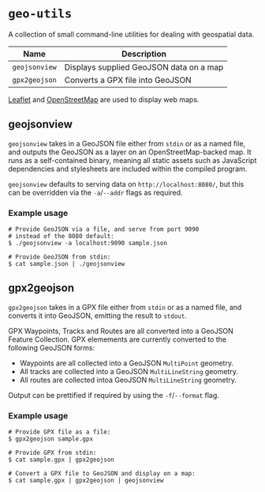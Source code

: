# `geo-utils`
A collection of small command-line utilities for dealing with geospatial data.

Name|Description
---|---
`geojsonview`|Displays supplied GeoJSON data on a map
`gpx2geojson`|Converts a GPX file into GeoJSON

[Leaflet](https://leafletjs.com/) and [OpenStreetMap](https://www.openstreetmap.org/) are used to display web maps.

## geojsonview
`geojsonview` takes in a GeoJSON file either from `stdin` or as a named file, and outputs the GeoJSON as a layer on an OpenStreetMap-backed map. It runs as a self-contained binary, meaning all static assets such as JavaScript dependencies and stylesheets are included within the compiled program.

`geojsonview` defaults to serving data on `http://localhost:8080/`, but this can be overridden via the `-a`/`--addr` flags as required.

### Example usage
```shell
# Provide GeoJSON via a file, and serve from port 9090
# instead of the 8080 default:
$ ./geojsonview -a localhost:9090 sample.json

# Provide GeoJSON from stdin:
$ cat sample.json | ./geojsonview
```

## gpx2geojson
`gpx2geojson` takes in a GPX file either from `stdin` or as a named file, and converts it into GeoJSON, emitting the result to `stdout`.

GPX Waypoints, Tracks and Routes are all converted into a GeoJSON Feature Collection. GPX elemements are currently converted to the following GeoJSON forms:

- Waypoints are all collected into a GeoJSON `MultiPoint` geometry.
- All tracks are collected into a GeoJSON `MultiLineString` geometry.
- All routes are collected intoa GeoJSON `MultiLineString` geometry.

Output can be prettified if required by using the `-f`/`--format` flag.

### Example usage
```shell
# Provide GPX file as a file:
$ gpx2geojson sample.gpx

# Provide GPX from stdin:
$ cat sample.gpx | gpx2geojson

# Convert a GPX file to GeoJSON and display on a map:
$ cat sample.gpx | gpx2geojson | geojsonview
```
